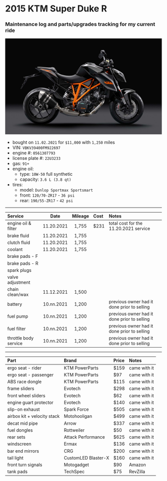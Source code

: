 # 2015 KTM Super Duke R
### Maintenance log and parts/upgrades tracking for my current ride

![](/pic.jpg)

- bought on `11.02.2021` for `$11,000` with `1,250` miles
- VIN: `VBKV39400FM922697`
- engine #: `0561307793`
- license plate #: `22U3233`
- gas: `91+`
- engine oil:
  - type: `10W-50` full synthetic
  - capacity: `3.6 L (3.8 qt)`
- tires:
  - model: `Dunlop Sportmax Sportsmart`
  - front: `120/70-ZR17` - `36 psi`
  - rear:  `190/55-ZR17` - `42 psi`

*****

| Service               | Date       | Mileage    | Cost       | Notes                                       |
| :-------------------- | :--------: | :--------: | :--------- | :------------------------------------------ |
| engine oil & filter   | 11.20.2021 | 1,755      | $231       | total cost for the 11.20.2021 service       |
| brake fluid           | 11.20.2021 | 1,755      |            |                                             |
| clutch fluid          | 11.20.2021 | 1,755      |            |                                             |
| coolant               | 11.20.2021 | 1,755      |            |                                             |
| brake pads - F        |            |            |            |                                             |
| brake pads - R        |            |            |            |                                             |
| spark plugs           |            |            |            |                                             |
| valve adjustment      |            |            |            |                                             |
| chain clean/wax       | 11.12.2021 |  1,500     |            |                                             |
| battery               | 10.nn.2021 |  1,200     |            | previous owner had it done prior to selling |
| fuel pump             | 10.nn.2021 |  1,200     |            | previous owner had it done prior to selling |
| fuel filter           | 10.nn.2021 |  1,200     |            | previous owner had it done prior to selling |
| throttle body service | 10.nn.2021 |  1,200     |            | previous owner had it done prior to selling |

*****

| Part                        | Brand               | Price      | Notes            |
| :-------------------------- | :------------------ | :--------- | :--------------- |
| ergo seat - rider           | KTM PowerParts      | $159       | came with it     |
| ergo seat - passenger       | KTM PowerParts      | $97        | came with it     |
| ABS race dongle             | KTM PowerParts      | $115       | came with it     |
| frame sliders               | Evotech             | $298       | came with it     |
| front wheel sliders         | Evotech             | $62        | came with it     |
| engine guart protector      | Evotech             | $140       | came with it     |
| slip-on exhaust             | Spark Force         | $505       | came with it     |
| airbox kit + velocity stack | Motohooligan        | $499       | came with it     |
| decat mid pipe              | Arrow               | $337       | came with it     |
| fuel dongles                | Rottweiler          | $50        | came with it     |
| rear sets                   | Attack Performance  | $625       | came with it     |
| windscreen                  | Ermax               | $136       | came with it     |
| bar end mirrors             | CRG                 | $200       | came with it     |
| tail light                  | CustomLED Blaster-X | $160       | came with it     |
| front turn signals          | Motogadget          | $90        | Amazon           |
| tank pads                   | TechSpec            | $75        | RevZilla         |
